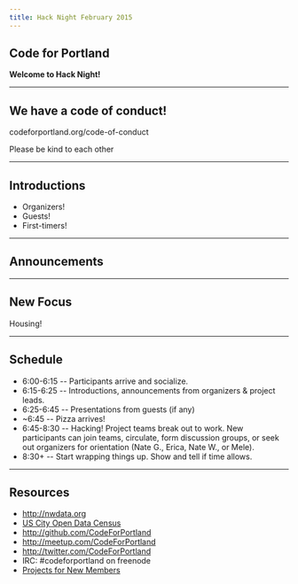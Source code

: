```yaml
---
title: Hack Night February 2015
---
```


## Code for Portland

**Welcome to Hack Night!**

---

## We have a code of conduct!

codeforportland.org/code-of-conduct

Please be kind to each other

---

## Introductions

* Organizers!
* Guests!
* First-timers!

---

## Announcements

---

## New Focus

Housing!

---

## Schedule
* 6:00-6:15 -- Participants arrive and socialize.
* 6:15-6:25 -- Introductions, announcements from organizers & project leads.
* 6:25-6:45 -- Presentations from guests (if any)
* ~6:45 -- Pizza arrives!
* 6:45-8:30 -- Hacking! Project teams break out to work. New participants can join teams, circulate, form discussion groups, or seek out organizers for orientation (Nate G., Erica, Nate W., or Mele).
* 8:30+ -- Start wrapping things up. Show and tell if time allows.

---

## Resources

* http://nwdata.org
* [US City Open Data Census](http://us-city.census.okfn.org/)
* http://github.com/CodeForPortland
* http://meetup.com/CodeForPortland
* http://twitter.com/CodeForPortland
* IRC: #codeforportland on freenode
* [Projects for New Members](https://docs.google.com/document/d/1wo_skwazuom_Zkp7AmCSjy5JD8Z5WYSbhr2IUmqWdQ0/)
